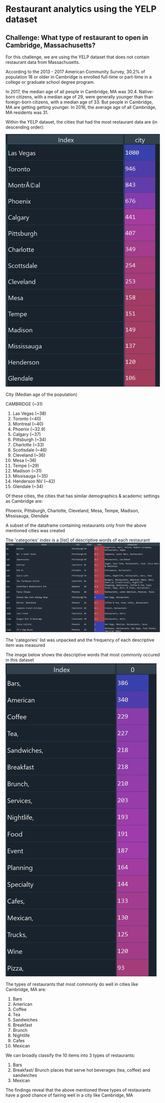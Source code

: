 # Restaurant analytics using the YELP dataset
## Challenge: What type of restaurant to open in Cambridge, Massachusetts?

For this challenge, we are using the YELP dataset that does not contain restaurant data from Massachusetts.

According to the 2013 - 2017 American Community Survey, 30.2% of population 18 or older in Cambridge is 
enrolled full-time or part-time in a college or graduate school degree program. 

In 2017, the median age of all people in Cambridge, MA was 30.4. Native-born citizens, with a median age of 29, 
were generally younger than than foreign-born citizens, with a median age of 33. But people in Cambridge, MA are 
getting getting younger. In 2016, the average age of all Cambridge, MA residents was 31.

Within the YELP dataset, the cities that had the most restaurant data are (in descending order): 

![highestrest](images/highestres.JPG) 


City (Median age of the population)

CAMBRIDGE (~31)

1. Las Vegas (~38)
2. Toronto (~40)
3. Montreal (~40)
4. Phoenix (~32.9)
5. Calgary (~37)
6. Pittsburgh (~34)
7. Charlotte (~33)
8. Scottsdale (~46)
9. Cleveland (~36)
10. Mesa (~36)
11. Tempe (~29)
12. Madison (~31)
13. Missisauga (~35)
14. Henderson NV (~42)
15. Glendale (~34)

Of these cities, the cities that has similar demographics & academic settings as Cambridge are:

Phoenix, Pittsburgh, Charlotte, Cleveland, Mesa, Tempe, Madison, Missisauga, Glendale

A subset of the dataframe containing restaurants only from the above mentioned cities was created

The 'categories' index is a [list] of descriptive words of each restaurant
![categorylist](images/catlist.JPG)

The 'categories' list was unpacked and the frequency of each descriptive item was measured

The image below shows the descriptive words that most commonly occured in this dataset
![topcategory](images/topcat.JPG)


The types of restaurants that most commonly do well in cities like Cambridge, MA are:

1. Bars
2. American
3. Coffee
4. Tea
5. Sandwiches
6. Breakfast
7. Brunch
8. Nightlife
9. Cafes
10. Mexican

We can broadly classify the 10 items into 3 types of restaurants:

1. Bars
2. Breakfast/ Brunch places that serve hot beverages (tea, coffee) and sandwiches
3. Mexican 

The findings reveal that the above mentioned three types of restaurants have a good chance of fairing well in a city like Cambridge, MA